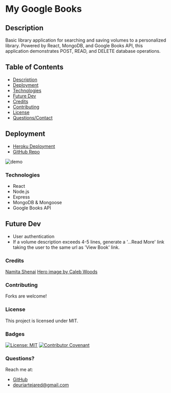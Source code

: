 # My Google Books
## Description
Basic library application for searching and saving volumes to a personalized library. Powered by React, MongoDB, and Google Books API, this application demonstrates POST, READ, and DELETE database operations. 

## Table of Contents
- [Description](#Description)
- [Deployment](#Deployment)
- [Technologies](#Technologies)
- [Future Dev](#FutureDev)
- [Credits](#Credits)
- [Contributing](#Contributing)
- [License](#License)
- [Questions/Contact](#Questions)
  

## Deployment
- [Heroku Deployment](https://my-google-books-app.herokuapp.com/)
- [GitHub Repo](https://github.com/jareddeuriarte/google-books)
  

![demo](client/public/images/demo.gif)
  

### Technologies
- React
- Node.js
- Express
- MongoDB & Mongoose
- Google Books API

## Future Dev
- User authentication
- If a volume description exceeds 4-5 lines, generate a '...Read More' link taking the user to the same url as 'View Book' link.

### Credits  
[Namita Shenai](https://github.com/NVK2016)
[Hero image by Caleb Woods](https://unsplash.com/photos/fulXJYIvRi8?utm_source=unsplash&utm_medium=referral&utm_content=creditShareLink)

### Contributing
Forks are welcome!

### License 
This project is licensed under MIT.

### Badges
[![License: MIT](https://img.shields.io/badge/License-MIT-yellow.svg)](https://opensource.org/licenses/MIT)
[![Contributor Covenant](https://img.shields.io/badge/Contributor%20Covenant-2.0-4baaaa.svg)](code_of_conduct.md)


### Questions?
Reach me at:
- [GitHub](https://github.com/jareddeuriarte)
- deuriartejared@gmail.com


